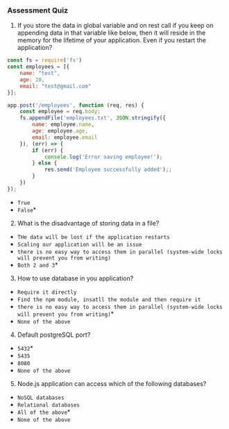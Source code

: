 ### Assessment Quiz

1. If you store the data in global variable and on rest call if you keep on appending data in that variable like below, then it will reside in the memory for the lifetime of your application. Even if you restart the application?

```js
const fs = require('fs')
const employees = [{
    name: "test",
    age: 10,
    email: "test@gmail.com"
}];

app.post('/employees', function (req, res) {
    const employee = req.body;
    fs.appendFile('employees.txt', JSON.stringify({
        name: employee.name,
        age: employee.age,
        email: employee.email
    }), (err) => {
        if (err) {
            console.log('Error saving employee!');
        } else {
            res.send('Employee successfully added');;
        }
    })
});
```
- `True`
- `False`* 


2. What is the disadvantage of storing data in a file?
- `THe data will be lost if the application restarts`
- `Scaling our application will be an issue`
- `there is no easy way to access them in parallel (system-wide locks will prevent you from writing)`
- `Both 2 and 3`*

3. How to use database in you application?
- `Require it directly`
- `Find the npm module, insatll the module and then require it`
- `there is no easy way to access them in parallel (system-wide locks will prevent you from writing)`*
- `None of the above`

4. Default postgreSQL port?
- `5432`*
- `5435`
- `8080`
- `None of the above`

5. Node.js application can access which of the following databases?
- `NoSQL databases`
- `Relational databases`
- `All of the above`*
- `None of the above`

